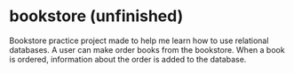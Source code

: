 # bookstore (unfinished)
Bookstore practice project made to help me learn how to use relational databases. A user can make order books from the bookstore. When a book is ordered, information about the order is added to the database.
